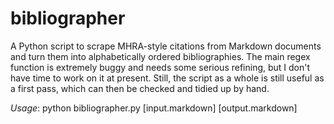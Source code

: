 # bibliographer

A Python script to scrape MHRA-style citations from Markdown documents and turn them into alphabetically ordered bibliographies. The main regex function is extremely buggy and needs some serious refining, but I don't have time to work on it at present. Still, the script as a whole is still useful as a first pass, which can then be checked and tidied up by hand.

*Usage*: python bibliographer.py [input.markdown] [output.markdown]
